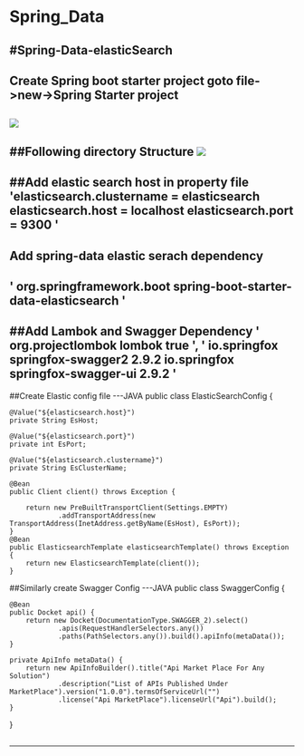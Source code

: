 # Spring_Data
#Spring-Data-elasticSearch
---

## Create Spring boot starter project goto file->new->Spring Starter project
![](https://github.com/BrajeshKumarchaudhary/springcloudconfig_properties/blob/master/spring-elastic/spring-elastic1.png,"Step1")
---
##Following directory Structure
![](https://github.com/BrajeshKumarchaudhary/springcloudconfig_properties/blob/master/spring-elastic/2.png,"Step2")
---
##Add elastic search host in property file
 'elasticsearch.clustername = elasticsearch
elasticsearch.host = localhost
elasticsearch.port = 9300
' 
---
## Add spring-data elastic serach dependency
'<dependency>
<groupId>org.springframework.boot</groupId>
<artifactId>spring-boot-starter-data-elasticsearch</artifactId>
</dependency>'
---
##Add Lambok and Swagger Dependency
'
<dependency>
<groupId>org.projectlombok</groupId>
<artifactId>lombok</artifactId>
<optional>true</optional>
</dependency>
',
'
          <!-- Swagger Dependency -->
		<dependency>
			<groupId>io.springfox</groupId>
			<artifactId>springfox-swagger2</artifactId>
			<version>2.9.2</version>
		</dependency>
		<!-- To use Swagger UI, one additional Maven dependency is required -->
		<dependency>
			<groupId>io.springfox</groupId>
			<artifactId>springfox-swagger-ui</artifactId>
			<version>2.9.2</version>
		</dependency>
'
---
##Create Elastic config file
---JAVA
public class ElasticSearchConfig {

    @Value("${elasticsearch.host}")
    private String EsHost;

    @Value("${elasticsearch.port}")
    private int EsPort;

    @Value("${elasticsearch.clustername}")
    private String EsClusterName;

    @Bean
    public Client client() throws Exception {

        return new PreBuiltTransportClient(Settings.EMPTY)
                .addTransportAddress(new TransportAddress(InetAddress.getByName(EsHost), EsPort));
    }
    @Bean
    public ElasticsearchTemplate elasticsearchTemplate() throws Exception {
        return new ElasticsearchTemplate(client());
    }

##Similarly create Swagger Config
---JAVA
public class SwaggerConfig {

	@Bean
	public Docket api() {
		return new Docket(DocumentationType.SWAGGER_2).select()
				.apis(RequestHandlerSelectors.any())
				.paths(PathSelectors.any()).build().apiInfo(metaData());
	}

	private ApiInfo metaData() {
		return new ApiInfoBuilder().title("Api Market Place For Any Solution")
				.description("List of APIs Published Under MarketPlace").version("1.0.0").termsOfServiceUrl("")
				.license("Api MarketPlace").licenseUrl("Api").build();
	}

}
##

---

